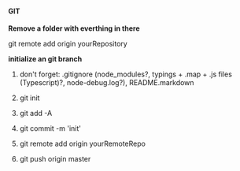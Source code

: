 #### GIT
<b>Remove a folder with everthing in there </b>

git remote add origin yourRepository

<b> initialize an git branch </b>

1. don't forget: .gitignore (node_modules?, typings + .map + .js files (Typescript)?, node-debug.log?), README.markdown

2. git init
3. git add -A
4. git commit -m 'init'
5. git remote add origin yourRemoteRepo
6. git push origin master
